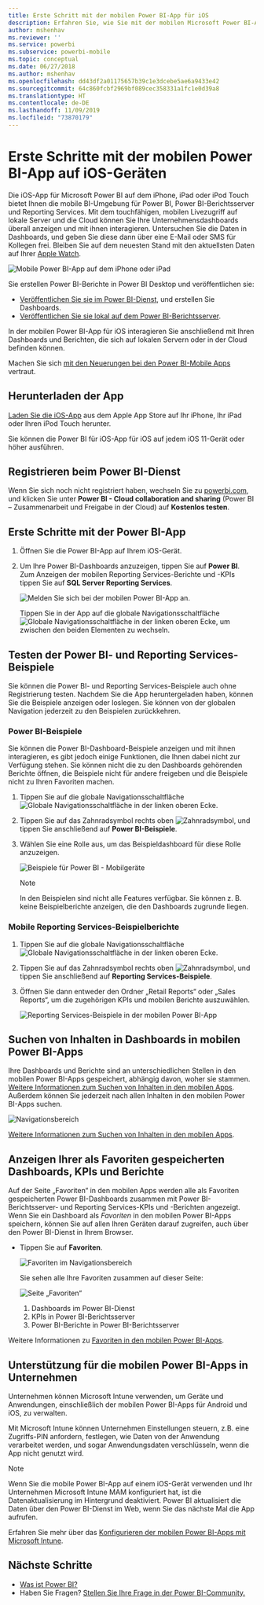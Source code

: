```yaml
---
title: Erste Schritt mit der mobilen Power BI-App für iOS
description: Erfahren Sie, wie Sie mit der mobilen Microsoft Power BI-App für iOS Power BI mobil nutzen können und Sie Zugriff auf Unternehmensdaten auf lokalen Servern und in der Cloud erhalten.
author: mshenhav
ms.reviewer: ''
ms.service: powerbi
ms.subservice: powerbi-mobile
ms.topic: conceptual
ms.date: 06/27/2018
ms.author: mshenhav
ms.openlocfilehash: dd43df2a01175657b39c1e3dcebe5ae6a9433e42
ms.sourcegitcommit: 64c860fcbf2969bf089cec358331a1fc1e0d39a8
ms.translationtype: HT
ms.contentlocale: de-DE
ms.lasthandoff: 11/09/2019
ms.locfileid: "73870179"
---
```

# <a name="get-started-with-the-power-bi-mobile-app-on-ios-devices"></a>Erste Schritte mit der mobilen Power BI-App auf iOS-Geräten
Die iOS-App für Microsoft Power BI auf dem iPhone, iPad oder iPod Touch bietet Ihnen die mobile BI-Umgebung für Power BI, Power BI-Berichtsserver und Reporting Services. Mit dem touchfähigen, mobilen Livezugriff auf lokale Server und die Cloud können Sie Ihre Unternehmensdashboards überall anzeigen und mit ihnen interagieren. Untersuchen Sie die Daten in Dashboards, und geben Sie diese dann über eine E-Mail oder SMS für Kollegen frei. Bleiben Sie auf dem neuesten Stand mit den aktuellsten Daten auf Ihrer [Apple Watch](mobile-apple-watch.md).  

![Mobile Power BI-App auf dem iPhone oder iPad](./media/mobile-iphone-app-get-started/pbi_ipad_iphonedevices.png)

Sie erstellen Power BI-Berichte in Power BI Desktop und veröffentlichen sie:

* [Veröffentlichen Sie sie im Power BI-Dienst](../../service-get-started.md), und erstellen Sie Dashboards.
* [Veröffentlichen Sie sie lokal auf dem Power BI-Berichtsserver](../../report-server/quickstart-create-powerbi-report.md).

In der mobilen Power BI-App für iOS interagieren Sie anschließend mit Ihren Dashboards und Berichten, die sich auf lokalen Servern oder in der Cloud befinden können.

Machen Sie sich [mit den Neuerungen bei den Power BI-Mobile Apps](mobile-whats-new-in-the-mobile-apps.md) vertraut.

## <a name="download-the-app"></a>Herunterladen der App
[Laden Sie die iOS-App](https://go.microsoft.com/fwlink/?LinkId=522062 "iOS-App herunterladen") aus dem Apple App Store auf Ihr iPhone, Ihr iPad oder Ihren iPod Touch herunter.

Sie können die Power BI für iOS-App für iOS auf jedem iOS 11-Gerät oder höher ausführen. 

## <a name="sign-up-for-the-power-bi-service"></a>Registrieren beim Power BI-Dienst
Wenn Sie sich noch nicht registriert haben, wechseln Sie zu [powerbi.com](https://powerbi.microsoft.com/get-started/), und klicken Sie unter **Power BI - Cloud collaboration and sharing** (Power BI – Zusammenarbeit und Freigabe in der Cloud) auf **Kostenlos testen**.


## <a name="get-started-with-the-power-bi-app"></a>Erste Schritte mit der Power BI-App
1. Öffnen Sie die Power BI-App auf Ihrem iOS-Gerät.
2. Um Ihre Power BI-Dashboards anzuzeigen, tippen Sie auf **Power BI**.  
   Zum Anzeigen der mobilen Reporting Services-Berichte und -KPIs tippen Sie auf **SQL Server Reporting Services**.
   
   ![Melden Sie sich bei der mobilen Power BI-App an.](./media/mobile-iphone-app-get-started/power-bi-connect-to-login.png)
   
   Tippen Sie in der App auf die globale Navigationsschaltfläche ![Globale Navigationsschaltfläche](./././media/mobile-iphone-app-get-started/power-bi-iphone-global-nav-button.png) in der linken oberen Ecke, um zwischen den beiden Elementen zu wechseln. 

## <a name="try-the-power-bi-and-reporting-services-samples"></a>Testen der Power BI- und Reporting Services-Beispiele
Sie können die Power BI- und Reporting Services-Beispiele auch ohne Registrierung testen. Nachdem Sie die App heruntergeladen haben, können Sie die Beispiele anzeigen oder loslegen. Sie können von der globalen Navigation jederzeit zu den Beispielen zurückkehren.

### <a name="power-bi-samples"></a>Power BI-Beispiele
Sie können die Power BI-Dashboard-Beispiele anzeigen und mit ihnen interagieren, es gibt jedoch einige Funktionen, die Ihnen dabei nicht zur Verfügung stehen. Sie können nicht die zu den Dashboards gehörenden Berichte öffnen, die Beispiele nicht für andere freigeben und die Beispiele nicht zu Ihren Favoriten machen.

1. Tippen Sie auf die globale Navigationsschaltfläche ![Globale Navigationsschaltfläche](./././media/mobile-iphone-app-get-started/power-bi-iphone-global-nav-button.png) in der linken oberen Ecke.
2. Tippen Sie auf das Zahnradsymbol rechts oben ![Zahnradsymbol](././media/mobile-iphone-app-get-started/power-bi-ios-gear-icon.png), und tippen Sie anschließend auf **Power BI-Beispiele**.
3. Wählen Sie eine Rolle aus, um das Beispieldashboard für diese Rolle anzuzeigen.  
   
   ![Beispiele für Power BI - Mobilgeräte](./media/mobile-iphone-app-get-started/power-bi-iphone-powerbi-samples.png)
   
   > [!NOTE]
   > In den Beispielen sind nicht alle Features verfügbar. Sie können z. B. keine Beispielberichte anzeigen, die den Dashboards zugrunde liegen. 
   > 
   > 

### <a name="reporting-services-mobile-report-samples"></a>Mobile Reporting Services-Beispielberichte
1. Tippen Sie auf die globale Navigationsschaltfläche ![Globale Navigationsschaltfläche](./././media/mobile-iphone-app-get-started/power-bi-iphone-global-nav-button.png) in der linken oberen Ecke.
2. Tippen Sie auf das Zahnradsymbol rechts oben ![Zahnradsymbol](././media/mobile-iphone-app-get-started/power-bi-ios-gear-icon.png), und tippen Sie anschließend auf **Reporting Services-Beispiele**.
3. Öffnen Sie dann entweder den Ordner „Retail Reports“ oder „Sales Reports“, um die zugehörigen KPIs und mobilen Berichte auszuwählen.
   
   ![Reporting Services-Beispiele in der mobilen Power BI-App](./media/mobile-iphone-app-get-started/power-bi-reporting-services-samples.png)

## <a name="find-your-content-in-the-power-bi-mobile-apps"></a>Suchen von Inhalten in Dashboards in mobilen Power BI-Apps
Ihre Dashboards und Berichte sind an unterschiedlichen Stellen in den mobilen Power BI-Apps gespeichert, abhängig davon, woher sie stammen. [Weitere Informationen zum Suchen von Inhalten in den mobilen Apps](mobile-apps-quickstart-view-dashboard-report.md). Außerdem können Sie jederzeit nach allen Inhalten in den mobilen Power BI-Apps suchen. 

![Navigationsbereich](./media/mobile-iphone-app-get-started/power-bi-iphone-left-nav.png)

[Weitere Informationen zum Suchen von Inhalten in den mobilen Apps](mobile-apps-quickstart-view-dashboard-report.md).

## <a name="view-your-favorite-dashboards-kpis-and-reports"></a>Anzeigen Ihrer als Favoriten gespeicherten Dashboards, KPIs und Berichte
Auf der Seite „Favoriten“ in den mobilen Apps werden alle als Favoriten gespeicherten Power BI-Dashboards zusammen mit Power BI-Berichtsserver- und Reporting Services-KPIs und -Berichten angezeigt. Wenn Sie ein Dashboard als *Favoriten* in den mobilen Power BI-Apps speichern, können Sie auf allen Ihren Geräten darauf zugreifen, auch über den Power BI-Dienst in Ihrem Browser. 

* Tippen Sie auf **Favoriten**.
  
   ![Favoriten im Navigationsbereich](./media/mobile-iphone-app-get-started/power-bi-iphone-favorites-nav.png)
  
   Sie sehen alle Ihre Favoriten zusammen auf dieser Seite:
  
   ![Seite „Favoriten“](./media/mobile-iphone-app-get-started/power-bi-iphone-faves-report-server-number-callouts.png)
  
  1. Dashboards im Power BI-Dienst
  2. KPIs in Power BI-Berichtsserver
  3. Power BI-Berichte in Power BI-Berichtsserver

Weitere Informationen zu [Favoriten in den mobilen Power BI-Apps](mobile-apps-favorites.md).

## <a name="enterprise-support-for-the-power-bi-mobile-apps"></a>Unterstützung für die mobilen Power BI-Apps in Unternehmen
Unternehmen können Microsoft Intune verwenden, um Geräte und Anwendungen, einschließlich der mobilen Power BI-Apps für Android und iOS, zu verwalten.

Mit Microsoft Intune können Unternehmen Einstellungen steuern, z.B. eine Zugriffs-PIN anfordern, festlegen, wie Daten von der Anwendung verarbeitet werden, und sogar Anwendungsdaten verschlüsseln, wenn die App nicht genutzt wird.

> [!NOTE]
> Wenn Sie die mobile Power BI-App auf einem iOS-Gerät verwenden und Ihr Unternehmen Microsoft Intune MAM konfiguriert hat, ist die Datenaktualisierung im Hintergrund deaktiviert. Power BI aktualisiert die Daten über den Power BI-Dienst im Web, wenn Sie das nächste Mal die App aufrufen.
> 

Erfahren Sie mehr über das [Konfigurieren der mobilen Power BI-Apps mit Microsoft Intune](../../service-admin-mobile-intune.md). 

## <a name="next-steps"></a>Nächste Schritte

* [Was ist Power BI?](../../fundamentals/power-bi-overview.md)
* Haben Sie Fragen? [Stellen Sie Ihre Frage in der Power BI-Community.](https://community.powerbi.com/)


